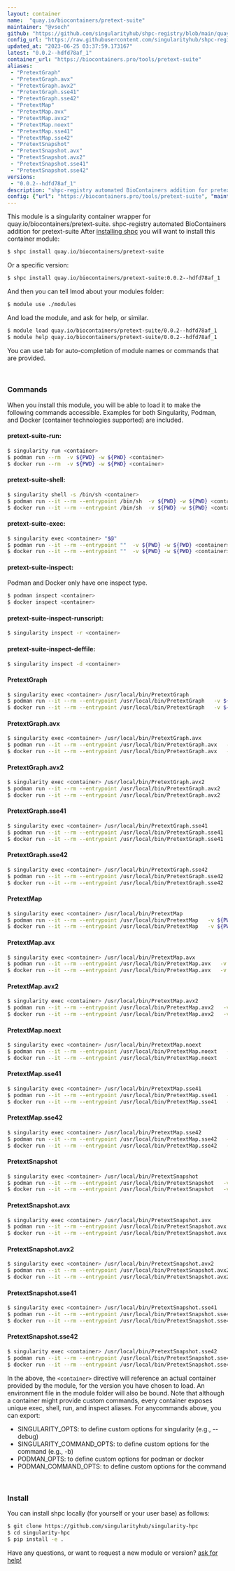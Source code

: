 ```yaml
---
layout: container
name:  "quay.io/biocontainers/pretext-suite"
maintainer: "@vsoch"
github: "https://github.com/singularityhub/shpc-registry/blob/main/quay.io/biocontainers/pretext-suite/container.yaml"
config_url: "https://raw.githubusercontent.com/singularityhub/shpc-registry/main/quay.io/biocontainers/pretext-suite/container.yaml"
updated_at: "2023-06-25 03:37:59.173167"
latest: "0.0.2--hdfd78af_1"
container_url: "https://biocontainers.pro/tools/pretext-suite"
aliases:
 - "PretextGraph"
 - "PretextGraph.avx"
 - "PretextGraph.avx2"
 - "PretextGraph.sse41"
 - "PretextGraph.sse42"
 - "PretextMap"
 - "PretextMap.avx"
 - "PretextMap.avx2"
 - "PretextMap.noext"
 - "PretextMap.sse41"
 - "PretextMap.sse42"
 - "PretextSnapshot"
 - "PretextSnapshot.avx"
 - "PretextSnapshot.avx2"
 - "PretextSnapshot.sse41"
 - "PretextSnapshot.sse42"
versions:
 - "0.0.2--hdfd78af_1"
description: "shpc-registry automated BioContainers addition for pretext-suite"
config: {"url": "https://biocontainers.pro/tools/pretext-suite", "maintainer": "@vsoch", "description": "shpc-registry automated BioContainers addition for pretext-suite", "latest": {"0.0.2--hdfd78af_1": "sha256:d08476ded98692b50f998effcef1d62c3e080cac340b47ca2482542b30123ad5"}, "tags": {"0.0.2--hdfd78af_1": "sha256:d08476ded98692b50f998effcef1d62c3e080cac340b47ca2482542b30123ad5"}, "docker": "quay.io/biocontainers/pretext-suite", "aliases": {"PretextGraph": "/usr/local/bin/PretextGraph", "PretextGraph.avx": "/usr/local/bin/PretextGraph.avx", "PretextGraph.avx2": "/usr/local/bin/PretextGraph.avx2", "PretextGraph.sse41": "/usr/local/bin/PretextGraph.sse41", "PretextGraph.sse42": "/usr/local/bin/PretextGraph.sse42", "PretextMap": "/usr/local/bin/PretextMap", "PretextMap.avx": "/usr/local/bin/PretextMap.avx", "PretextMap.avx2": "/usr/local/bin/PretextMap.avx2", "PretextMap.noext": "/usr/local/bin/PretextMap.noext", "PretextMap.sse41": "/usr/local/bin/PretextMap.sse41", "PretextMap.sse42": "/usr/local/bin/PretextMap.sse42", "PretextSnapshot": "/usr/local/bin/PretextSnapshot", "PretextSnapshot.avx": "/usr/local/bin/PretextSnapshot.avx", "PretextSnapshot.avx2": "/usr/local/bin/PretextSnapshot.avx2", "PretextSnapshot.sse41": "/usr/local/bin/PretextSnapshot.sse41", "PretextSnapshot.sse42": "/usr/local/bin/PretextSnapshot.sse42"}}
---
```


This module is a singularity container wrapper for quay.io/biocontainers/pretext-suite.
shpc-registry automated BioContainers addition for pretext-suite
After [installing shpc](#install) you will want to install this container module:


```bash
$ shpc install quay.io/biocontainers/pretext-suite
```

Or a specific version:

```bash
$ shpc install quay.io/biocontainers/pretext-suite:0.0.2--hdfd78af_1
```

And then you can tell lmod about your modules folder:

```bash
$ module use ./modules
```

And load the module, and ask for help, or similar.

```bash
$ module load quay.io/biocontainers/pretext-suite/0.0.2--hdfd78af_1
$ module help quay.io/biocontainers/pretext-suite/0.0.2--hdfd78af_1
```

You can use tab for auto-completion of module names or commands that are provided.

<br>

### Commands

When you install this module, you will be able to load it to make the following commands accessible.
Examples for both Singularity, Podman, and Docker (container technologies supported) are included.

#### pretext-suite-run:

```bash
$ singularity run <container>
$ podman run --rm  -v ${PWD} -w ${PWD} <container>
$ docker run --rm  -v ${PWD} -w ${PWD} <container>
```

#### pretext-suite-shell:

```bash
$ singularity shell -s /bin/sh <container>
$ podman run --it --rm --entrypoint /bin/sh  -v ${PWD} -w ${PWD} <container>
$ docker run --it --rm --entrypoint /bin/sh  -v ${PWD} -w ${PWD} <container>
```

#### pretext-suite-exec:

```bash
$ singularity exec <container> "$@"
$ podman run --it --rm --entrypoint ""  -v ${PWD} -w ${PWD} <container> "$@"
$ docker run --it --rm --entrypoint ""  -v ${PWD} -w ${PWD} <container> "$@"
```

#### pretext-suite-inspect:

Podman and Docker only have one inspect type.

```bash
$ podman inspect <container>
$ docker inspect <container>
```

#### pretext-suite-inspect-runscript:

```bash
$ singularity inspect -r <container>
```

#### pretext-suite-inspect-deffile:

```bash
$ singularity inspect -d <container>
```


#### PretextGraph

```bash
$ singularity exec <container> /usr/local/bin/PretextGraph
$ podman run --it --rm --entrypoint /usr/local/bin/PretextGraph   -v ${PWD} -w ${PWD} <container> -c " $@"
$ docker run --it --rm --entrypoint /usr/local/bin/PretextGraph   -v ${PWD} -w ${PWD} <container> -c " $@"
```


#### PretextGraph.avx

```bash
$ singularity exec <container> /usr/local/bin/PretextGraph.avx
$ podman run --it --rm --entrypoint /usr/local/bin/PretextGraph.avx   -v ${PWD} -w ${PWD} <container> -c " $@"
$ docker run --it --rm --entrypoint /usr/local/bin/PretextGraph.avx   -v ${PWD} -w ${PWD} <container> -c " $@"
```


#### PretextGraph.avx2

```bash
$ singularity exec <container> /usr/local/bin/PretextGraph.avx2
$ podman run --it --rm --entrypoint /usr/local/bin/PretextGraph.avx2   -v ${PWD} -w ${PWD} <container> -c " $@"
$ docker run --it --rm --entrypoint /usr/local/bin/PretextGraph.avx2   -v ${PWD} -w ${PWD} <container> -c " $@"
```


#### PretextGraph.sse41

```bash
$ singularity exec <container> /usr/local/bin/PretextGraph.sse41
$ podman run --it --rm --entrypoint /usr/local/bin/PretextGraph.sse41   -v ${PWD} -w ${PWD} <container> -c " $@"
$ docker run --it --rm --entrypoint /usr/local/bin/PretextGraph.sse41   -v ${PWD} -w ${PWD} <container> -c " $@"
```


#### PretextGraph.sse42

```bash
$ singularity exec <container> /usr/local/bin/PretextGraph.sse42
$ podman run --it --rm --entrypoint /usr/local/bin/PretextGraph.sse42   -v ${PWD} -w ${PWD} <container> -c " $@"
$ docker run --it --rm --entrypoint /usr/local/bin/PretextGraph.sse42   -v ${PWD} -w ${PWD} <container> -c " $@"
```


#### PretextMap

```bash
$ singularity exec <container> /usr/local/bin/PretextMap
$ podman run --it --rm --entrypoint /usr/local/bin/PretextMap   -v ${PWD} -w ${PWD} <container> -c " $@"
$ docker run --it --rm --entrypoint /usr/local/bin/PretextMap   -v ${PWD} -w ${PWD} <container> -c " $@"
```


#### PretextMap.avx

```bash
$ singularity exec <container> /usr/local/bin/PretextMap.avx
$ podman run --it --rm --entrypoint /usr/local/bin/PretextMap.avx   -v ${PWD} -w ${PWD} <container> -c " $@"
$ docker run --it --rm --entrypoint /usr/local/bin/PretextMap.avx   -v ${PWD} -w ${PWD} <container> -c " $@"
```


#### PretextMap.avx2

```bash
$ singularity exec <container> /usr/local/bin/PretextMap.avx2
$ podman run --it --rm --entrypoint /usr/local/bin/PretextMap.avx2   -v ${PWD} -w ${PWD} <container> -c " $@"
$ docker run --it --rm --entrypoint /usr/local/bin/PretextMap.avx2   -v ${PWD} -w ${PWD} <container> -c " $@"
```


#### PretextMap.noext

```bash
$ singularity exec <container> /usr/local/bin/PretextMap.noext
$ podman run --it --rm --entrypoint /usr/local/bin/PretextMap.noext   -v ${PWD} -w ${PWD} <container> -c " $@"
$ docker run --it --rm --entrypoint /usr/local/bin/PretextMap.noext   -v ${PWD} -w ${PWD} <container> -c " $@"
```


#### PretextMap.sse41

```bash
$ singularity exec <container> /usr/local/bin/PretextMap.sse41
$ podman run --it --rm --entrypoint /usr/local/bin/PretextMap.sse41   -v ${PWD} -w ${PWD} <container> -c " $@"
$ docker run --it --rm --entrypoint /usr/local/bin/PretextMap.sse41   -v ${PWD} -w ${PWD} <container> -c " $@"
```


#### PretextMap.sse42

```bash
$ singularity exec <container> /usr/local/bin/PretextMap.sse42
$ podman run --it --rm --entrypoint /usr/local/bin/PretextMap.sse42   -v ${PWD} -w ${PWD} <container> -c " $@"
$ docker run --it --rm --entrypoint /usr/local/bin/PretextMap.sse42   -v ${PWD} -w ${PWD} <container> -c " $@"
```


#### PretextSnapshot

```bash
$ singularity exec <container> /usr/local/bin/PretextSnapshot
$ podman run --it --rm --entrypoint /usr/local/bin/PretextSnapshot   -v ${PWD} -w ${PWD} <container> -c " $@"
$ docker run --it --rm --entrypoint /usr/local/bin/PretextSnapshot   -v ${PWD} -w ${PWD} <container> -c " $@"
```


#### PretextSnapshot.avx

```bash
$ singularity exec <container> /usr/local/bin/PretextSnapshot.avx
$ podman run --it --rm --entrypoint /usr/local/bin/PretextSnapshot.avx   -v ${PWD} -w ${PWD} <container> -c " $@"
$ docker run --it --rm --entrypoint /usr/local/bin/PretextSnapshot.avx   -v ${PWD} -w ${PWD} <container> -c " $@"
```


#### PretextSnapshot.avx2

```bash
$ singularity exec <container> /usr/local/bin/PretextSnapshot.avx2
$ podman run --it --rm --entrypoint /usr/local/bin/PretextSnapshot.avx2   -v ${PWD} -w ${PWD} <container> -c " $@"
$ docker run --it --rm --entrypoint /usr/local/bin/PretextSnapshot.avx2   -v ${PWD} -w ${PWD} <container> -c " $@"
```


#### PretextSnapshot.sse41

```bash
$ singularity exec <container> /usr/local/bin/PretextSnapshot.sse41
$ podman run --it --rm --entrypoint /usr/local/bin/PretextSnapshot.sse41   -v ${PWD} -w ${PWD} <container> -c " $@"
$ docker run --it --rm --entrypoint /usr/local/bin/PretextSnapshot.sse41   -v ${PWD} -w ${PWD} <container> -c " $@"
```


#### PretextSnapshot.sse42

```bash
$ singularity exec <container> /usr/local/bin/PretextSnapshot.sse42
$ podman run --it --rm --entrypoint /usr/local/bin/PretextSnapshot.sse42   -v ${PWD} -w ${PWD} <container> -c " $@"
$ docker run --it --rm --entrypoint /usr/local/bin/PretextSnapshot.sse42   -v ${PWD} -w ${PWD} <container> -c " $@"
```



In the above, the `<container>` directive will reference an actual container provided
by the module, for the version you have chosen to load. An environment file in the
module folder will also be bound. Note that although a container
might provide custom commands, every container exposes unique exec, shell, run, and
inspect aliases. For anycommands above, you can export:

 - SINGULARITY_OPTS: to define custom options for singularity (e.g., --debug)
 - SINGULARITY_COMMAND_OPTS: to define custom options for the command (e.g., -b)
 - PODMAN_OPTS: to define custom options for podman or docker
 - PODMAN_COMMAND_OPTS: to define custom options for the command

<br>

### Install

You can install shpc locally (for yourself or your user base) as follows:

```bash
$ git clone https://github.com/singularityhub/singularity-hpc
$ cd singularity-hpc
$ pip install -e .
```

Have any questions, or want to request a new module or version? [ask for help!](https://github.com/singularityhub/singularity-hpc/issues)